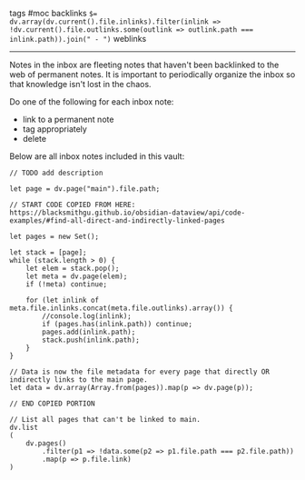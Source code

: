 tags #moc
backlinks `$= dv.array(dv.current().file.inlinks).filter(inlink => !dv.current().file.outlinks.some(outlink => outlink.path === inlink.path)).join(" - ")`
weblinks 
___
Notes in the inbox are fleeting notes that haven't been backlinked to the web of permanent notes. It is important to periodically organize the inbox so that knowledge isn't lost in the chaos.

Do one of the following for each inbox note:
- link to a permanent note
- tag appropriately
- delete

Below are all inbox notes included in this vault: 
```dataviewjs
// TODO add description

let page = dv.page("main").file.path;

// START CODE COPIED FROM HERE: https://blacksmithgu.github.io/obsidian-dataview/api/code-examples/#find-all-direct-and-indirectly-linked-pages

let pages = new Set();

let stack = [page];
while (stack.length > 0) {
    let elem = stack.pop();
    let meta = dv.page(elem);
    if (!meta) continue;

    for (let inlink of meta.file.inlinks.concat(meta.file.outlinks).array()) {
        //console.log(inlink);
        if (pages.has(inlink.path)) continue;
        pages.add(inlink.path);
        stack.push(inlink.path);
    }
}

// Data is now the file metadata for every page that directly OR indirectly links to the main page.
let data = dv.array(Array.from(pages)).map(p => dv.page(p));

// END COPIED PORTION

// List all pages that can't be linked to main.
dv.list
(
	dv.pages()
		.filter(p1 => !data.some(p2 => p1.file.path === p2.file.path))
		.map(p => p.file.link)
)
```
